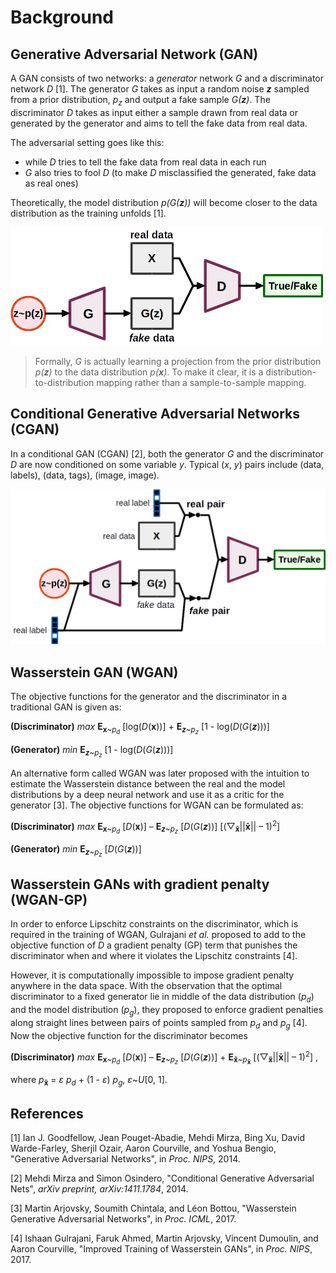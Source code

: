 # Background

## Generative Adversarial Network (GAN)

A GAN consists of two networks: a _generator_ network _G_ and a discriminator
network _D_ [1]. The generator _G_ takes as input a random noise ___z___ sampled
from a prior distribution, _p<sub>z</sub>_ and output a fake sample _G(__z__)_.
The discriminator _D_ takes as input either a sample drawn from real data or
generated by the generator and aims to tell the fake data from real data.

The adversarial setting goes like this:

- while _D_ tries to tell the fake data from real data in each run
- _G_ also tries to fool _D_ (to make _D_ misclassified the generated, fake data
  as real ones)

Theoretically, the model distribution _p(G(__z__))_ will become closer to the
data distribution as the training unfolds [1].

<img src="figs/gan.png" alt="gan" style="max-width:500px;">

> Formally, _G_ is actually learning a projection from the prior distribution
_p(__z__)_ to the data distribution _p(__x__)_. To make it clear, it is a
distribution-to-distribution mapping rather than a sample-to-sample mapping.

## Conditional Generative Adversarial Networks (CGAN)

In a conditional GAN (CGAN) [2], both the generator _G_ and the discriminator
_D_ are now conditioned on some variable _y_. Typical (_x_, _y_) pairs include
(data, labels), (data, tags), (image, image).

![cgan](figs/cgan.png)

## Wasserstein GAN (WGAN)

The objective functions for the generator and the discriminator in a traditional
GAN is given as:

__(Discriminator)__ _max_ __E__<sub>__x__~_p<sub>d</sub>_</sub>
[log(_D_(__x__))] + __E__<sub>___z___~_p<sub>z</sub>_</sub>
[1 - log(_D_(_G_(___z___)))]

__(Generator)__ _min_ __E__<sub>___z___~_p<sub>z</sub>_</sub>
[1 - log(_D_(_G_(___z___)))]

An alternative form called WGAN was later proposed with the intuition to
estimate the Wasserstein distance between the real and the model distributions
by a deep neural network and use it as a critic for the generator [3]. The
objective functions for WGAN can be formulated as:

__(Discriminator)__ _max_ __E__<sub>__x__~_p<sub>d</sub>_</sub> [_D_(__x__)]
&ndash; __E__<sub>___z___~_p<sub>z</sub>_</sub> [_D_(_G_(___z___))]
[(▽<sub>__x̄__</sub>||__x̄__|| &ndash; 1)<sup>2</sup>]

__(Generator)__ _min_ __E__<sub>___z___~_p<sub>z</sub>_</sub>
[_D_(_G_(___z___))]

## Wasserstein GANs with gradient penalty (WGAN-GP)

In order to enforce Lipschitz constraints on the discriminator, which is
required in the training of WGAN, Gulrajani _et al._ proposed to add to the
objective function of _D_ a gradient penalty (GP) term that punishes the
discriminator when and where it violates the Lipschitz constraints [4].

However, it is computationally impossible to impose gradient penalty anywhere in
the data space. With the observation that the optimal discriminator to a fixed
generator lie in middle of the data distribution (_p<sub>d</sub>_) and the model
distribution (_p<sub>g</sub>_), they proposed to enforce gradient penalties
along straight lines between pairs of points sampled from _p<sub>d</sub>_ and
_p<sub>g</sub>_ [4]. Now the objective function for the discriminator becomes

__(Discriminator)__ _max_ __E__<sub>__x__~_p<sub>d</sub>_</sub> [_D_(__x__)]
&ndash; __E__<sub>___z___~_p<sub>z</sub>_</sub> [_D_(_G_(___z___))] +
__E__<sub>__x̄__~_p_<sub>__x̄__</sub></sub>
[(▽<sub>__x̄__</sub>||__x̄__|| &ndash; 1)<sup>2</sup>] ,

where _p_<sub>__x̄__</sub> = _ε p<sub>d</sub>_ + (1 - _ε_) _p<sub>g</sub>_,
_ε_~_U_[0, 1].

## References

[1] Ian J. Goodfellow, Jean Pouget-Abadie, Mehdi Mirza, Bing Xu, David
    Warde-Farley, Sherjil Ozair, Aaron Courville, and Yoshua Bengio,
    "Generative Adversarial Networks",
    in _Proc. NIPS_, 2014.

[2] Mehdi Mirza and Simon Osindero,
    "Conditional Generative Adversarial Nets",
    _arXiv preprint, arXiv:1411.1784_, 2014.

[3] Martin Arjovsky, Soumith Chintala, and Léon Bottou,
    "Wasserstein Generative Adversarial Networks",
    in _Proc. ICML_, 2017.

[4] Ishaan Gulrajani, Faruk Ahmed, Martin Arjovsky, Vincent Dumoulin, and
    Aaron Courville,
    "Improved Training of Wasserstein GANs",
    in _Proc. NIPS_, 2017.
